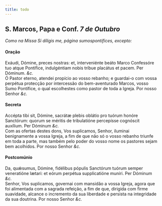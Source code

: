 ```yaml
---
title: todo
---
```

<h2 class="text-center">S. Marcos, Papa e Conf. <em>7 de Outubro</em></h2>

<em>Como na Missa Si díligis me, página sumospontifices, excepto:</em>

<h4 class="text-center">Oração</h4>
<div class="container-fluid">
<div class="row">
<div class="dropcap text-justify">
Exáudi, Dómine, preces nostras: et, interveniénte beáto Marco Confessóre tuo atque Pontífice, indulgéntiam nobis tríbue placátus et pacem. Per Dóminum. <em>&c.</em>
</div>
<div class="dropcap text-justify">
Ó Pastor eterno, atendei propício ao vosso rebanho; e guardai-o com vossa perpétua protecção por intercessão do bem-aventurado Marcos, vosso Sumo Pontífice, o qual escolhestes como pastor de toda a Igreja. Por nosso Senhor <em>&c.</em>
</div>
</div>
</div>

<h4 class="text-center">Secreta</h4>
<div class="container-fluid">
<div class="row">
<div class="dropcap text-justify">
Accépta tibi sit, Dómine, sacrátæ plebis oblátio pro tuórum honóre Sanctórum: quorum se méritis de tribulatióne percepísse cognóscit auxílium. Per Dóminum <em>&c.</em>
</div>
<div class="dropcap text-justify">
Com as ofertas destes dons, Vos suplicamos, Senhor, iluminai benignamente a vossa Igreja, a fim de que não só o vosso rebanho triunfe em toda a parte, mas também pelo poder do vosso nome os pastores sejam bem acolhidos. Por nosso Senhor <em>&c.</em>
</div>
</div>
</div>

<h4 class="text-center">Postcomúnio</h4>
<div class="container-fluid">
<div class="row">
<div class="dropcap text-justify">
Da, quǽsumus, Dómine, fidélibus pópulis Sanctórum tuórum semper veneratióne lætari: et eórum perpétua supplicatióne muníri. Per Dóminum <em>&c.</em>
</div>
<div class="dropcap text-justify">
Senhor, Vos suplicamos, governai com mansidão a vossa Igreja, agora que foi alimentada com a sagrada refeição, a fim de que, dirigida com firme suavidade, alcance o incremento da sua liberdade e persista na integridade da sua doutrina. Por nosso Senhor <em>&c.</em>
</div>
</div>
</div>